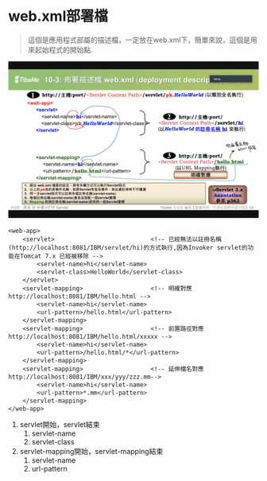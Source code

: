 # web.xml部署檔

> 這個是應用程式部屬的描述檔，一定放在web.xml下，簡單來說，這個是用來起始程式的開始點.

![xml1](/images/2020-10-21-09-51-25.png)

```markup
<web-app>
    <servlet>                           <!-- 已經無法以註冊名稱(http://localhost:8081/IBM/servlet/hi)的方式執行,因為Invoker servlet的功能在Tomcat 7.x 已經被移除 -->
        <servlet-name>hi</servlet-name>
        <servlet-class>HelloWorld</servlet-class>
    </servlet>
    <servlet-mapping>                   <!-- 明確對應 http://localhost:8081/IBM/hello.html -->
        <servlet-name>hi</servlet-name>
        <url-pattern>/hello.html</url-pattern>
    </servlet-mapping>
    <servlet-mapping>                   <!-- 前置路徑對應 http://localhost:8081/IBM/hello.html/xxxxx -->
        <servlet-name>hi</servlet-name>
        <url-pattern>/hello.html/*</url-pattern>
    </servlet-mapping>
    <servlet-mapping>                   <!-- 延伸檔名對應 http://localhost:8081/IBM/xxx/yyy/zzz.mm-->
        <servlet-name>hi</servlet-name>
        <url-pattern>*.mm</url-pattern>
    </servlet-mapping>
</web-app>
```

1. servlet開始，servlet結束
   1. servlet-name
   2. servlet-class
2. servlet-mapping開始，servlet-mapping結束
   1. servlet-name
   2. url-pattern

